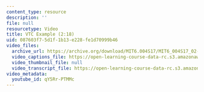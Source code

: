 ```yaml
---
content_type: resource
description: ''
file: null
resourcetype: Video
title: VTC Example (2:18)
uid: 087603f7-5d1f-1b13-e228-fe1d70999b46
video_files:
  archive_url: https://archive.org/download/MIT6.004S17/MIT6_004S17_02-02-07_300k.mp4
  video_captions_file: https://open-learning-course-data-rc.s3.amazonaws.com/6-004-computation-structures-spring-2017/559502744b82538fa4a167f964384b3c_qY5Rr-PTMMc.vtt
  video_thumbnail_file: null
  video_transcript_file: https://open-learning-course-data-rc.s3.amazonaws.com/6-004-computation-structures-spring-2017/9a2b9b4d7b2c2333a740ba8cf09f2d84_qY5Rr-PTMMc.pdf
video_metadata:
  youtube_id: qY5Rr-PTMMc
---
```

